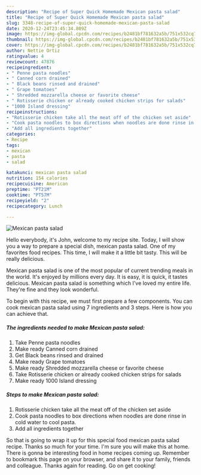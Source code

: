 ```yaml
---
description: "Recipe of Super Quick Homemade Mexican pasta salad"
title: "Recipe of Super Quick Homemade Mexican pasta salad"
slug: 3348-recipe-of-super-quick-homemade-mexican-pasta-salad
date: 2020-12-24T23:45:34.809Z
image: https://img-global.cpcdn.com/recipes/b2481bf781632a5b/751x532cq70/mexican-pasta-salad-recipe-main-photo.jpg
thumbnail: https://img-global.cpcdn.com/recipes/b2481bf781632a5b/751x532cq70/mexican-pasta-salad-recipe-main-photo.jpg
cover: https://img-global.cpcdn.com/recipes/b2481bf781632a5b/751x532cq70/mexican-pasta-salad-recipe-main-photo.jpg
author: Nettie Ortiz
ratingvalue: 4
reviewcount: 47876
recipeingredient:
- " Penne pasta noodles"
- " Canned corn drained"
- " Black beans rinsed and drained"
- " Grape tomatoes"
- " Shredded mozzarella cheese or favorite cheese"
- " Rotisserie chicken or already cooked chicken strips for salads"
- "1000 Island dressing"
recipeinstructions:
- "Rotisserie chicken take all the meat off of the chicken set aside"
- "Cook pasta noodles to box directions when noodles are done rinse in cold water to cool pasta."
- "Add all ingredients together"
categories:
- Recipe
tags:
- mexican
- pasta
- salad

katakunci: mexican pasta salad 
nutrition: 154 calories
recipecuisine: American
preptime: "PT21M"
cooktime: "PT57M"
recipeyield: "2"
recipecategory: Lunch

---
```



![Mexican pasta salad](https://img-global.cpcdn.com/recipes/b2481bf781632a5b/751x532cq70/mexican-pasta-salad-recipe-main-photo.jpg)

Hello everybody, it's John, welcome to my recipe site. Today, I will show you a way to prepare a special dish, mexican pasta salad. One of my favorites food recipes. This time, I will make it a little bit tasty. This will be really delicious.



Mexican pasta salad is one of the most popular of current trending meals in the world. It's enjoyed by millions every day. It is easy, it is quick, it tastes delicious. Mexican pasta salad is something which I've loved my entire life. They're fine and they look wonderful.


To begin with this recipe, we must first prepare a few components. You can cook mexican pasta salad using 7 ingredients and 3 steps. Here is how you can achieve that.

<!--inarticleads1-->

##### The ingredients needed to make Mexican pasta salad:

1. Take  Penne pasta noodles
1. Make ready  Canned corn drained
1. Get  Black beans rinsed and drained
1. Make ready  Grape tomatoes
1. Make ready  Shredded mozzarella cheese or favorite cheese
1. Take  Rotisserie chicken or already cooked chicken strips for salads
1. Make ready 1000 Island dressing




<!--inarticleads2-->

##### Steps to make Mexican pasta salad:

1. Rotisserie chicken take all the meat off of the chicken set aside
1. Cook pasta noodles to box directions when noodles are done rinse in cold water to cool pasta.
1. Add all ingredients together




So that is going to wrap it up for this special food mexican pasta salad recipe. Thanks so much for your time. I'm sure you will make this at home. There is gonna be interesting food in home recipes coming up. Remember to bookmark this page on your browser, and share it to your family, friends and colleague. Thanks again for reading. Go on get cooking!
